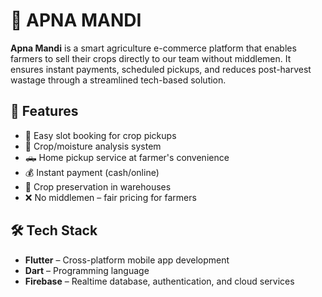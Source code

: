 # 🌾 **APNA MANDI**

**Apna Mandi** is a smart agriculture e-commerce platform that enables farmers to sell their crops directly to our team without middlemen. It ensures instant payments, scheduled pickups, and reduces post-harvest wastage through a streamlined tech-based solution.

## 🚀 Features

- 📱 Easy slot booking for crop pickups  
- 🧪 Crop/moisture analysis system  
- 🛻 Home pickup service at farmer's convenience  
- 💰 Instant payment (cash/online)  
- 🧊 Crop preservation in warehouses  
- ❌ No middlemen – fair pricing for farmers  

## 🛠️ Tech Stack

- **Flutter** – Cross-platform mobile app development  
- **Dart** – Programming language  
- **Firebase** – Realtime database, authentication, and cloud services  

